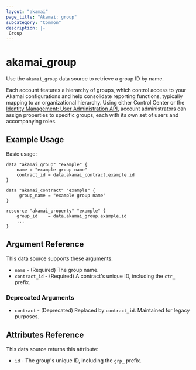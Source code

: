```yaml
---
layout: "akamai"
page_title: "Akamai: group"
subcategory: "Common"
description: |-
 Group
---
```


# akamai_group


Use the `akamai_group` data source to retrieve a group ID by name. 

Each account features a hierarchy of groups, which control access to your Akamai configurations and 
help consolidate reporting functions, typically mapping to an organizational hierarchy. Using either 
Control Center or the [Identity Management: User Administration API](https://developer.akamai.com/en-us/api/core_features/identity_management_user_admin/v2.html), 
account administrators can assign properties to specific groups, each with its own set of users and 
accompanying roles.

## Example Usage

Basic usage:

```hcl
data "akamai_group" "example" {
    name = "example group name"
    contract_id = data.akamai_contract.example.id
}

data "akamai_contract" "example" {
     group_name = "example group name"
}

resource "akamai_property" "example" {
    group_id    = data.akamai_group.example.id
    ...
}
```

## Argument Reference

This data source supports these arguments:

* `name` - (Required) The group name.
* `contract_id` - (Required) A contract's unique ID, including the `ctr_` prefix. 

### Deprecated Arguments 
* `contract` - (Deprecated) Replaced by `contract_id`. Maintained for legacy purposes.

## Attributes Reference

This data source returns this attribute:

* `id` - The group's unique ID, including the `grp_` prefix.